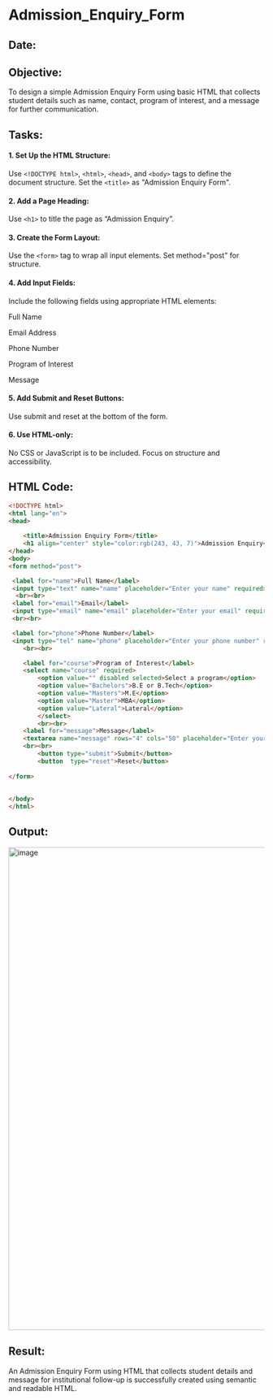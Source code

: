 # Admission_Enquiry_Form
## Date:

## Objective:
To design a simple Admission Enquiry Form using basic HTML that collects student details such as name, contact, program of interest, and a message for further communication.

## Tasks:
#### 1. Set Up the HTML Structure:
Use ```<!DOCTYPE html>```, ```<html>```, ```<head>```, and ```<body>``` tags to define the document structure.
Set the ```<title>``` as "Admission Enquiry Form".

#### 2. Add a Page Heading:
Use ```<h1>``` to title the page as “Admission Enquiry”.

#### 3. Create the Form Layout:
Use the ```<form>``` tag to wrap all input elements. Set method="post" for structure.

#### 4. Add Input Fields:
Include the following fields using appropriate HTML elements:

Full Name

Email Address

Phone Number 

Program of Interest 

Message

#### 5. Add Submit and Reset Buttons:
Use submit and reset at the bottom of the form.

#### 6. Use HTML-only:
No CSS or JavaScript is to be included. Focus on structure and accessibility.

## HTML Code:
```html
<!DOCTYPE html>
<html lang="en">
<head>
  
    <title>Admission Enquiry Form</title>
    <h1 align="center" style="color:rgb(243, 43, 7)">Admission Enquiry</h1>
</head>
<body>
<form method="post">

 <label for="name">Full Name</label>
 <input type="text" name="name" placeholder="Enter your name" required>
  <br><br>
 <label for="email">Email</label>
 <input type="email" name="email" placeholder="Enter your email" required>
 <br><br>

 <label for="phone">Phone Number</label>
 <input type="tel" name="phone" placeholder="Enter your phone number" required>
    <br><br>

    <label for="course">Program of Interest</label>
    <select name="course" required>
        <option value="" disabled selected>Select a program</option>
        <option value="Bachelors">B.E or B.Tech</option>
        <option value="Masters">M.E</option>
        <option value="Master">MBA</option>
        <option value="Lateral">Lateral</option>
        </select>
        <br><br>
    <label for="message">Message</label>
    <textarea name="message" rows="4" cols="50" placeholder="Enter your message" required></textarea>
    <br><br>
        <button type="submit">Submit</button>
        <button  type="reset">Reset</button>
    
</form>
   
    
</body>
</html>
```
## Output:
<img width="951" alt="image" src="https://github.com/user-attachments/assets/4b868f62-6a12-4508-8f46-fd416f987c01" />


## Result:
An Admission Enquiry Form using HTML that collects student details and message for institutional follow-up is successfully created using semantic and readable HTML.
